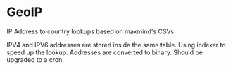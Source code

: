 # GeoIP
IP Address to country lookups based on maxmind's CSVs

IPV4 and IPV6 addresses are stored inside the same table. Using indexer to speed up the lookup. Addresses are converted to binary.
Should be upgraded to a cron.
